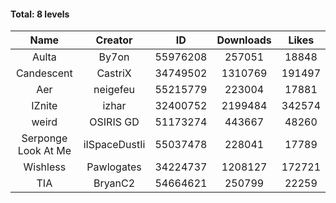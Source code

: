 #### Total: 8 levels

| Name | Creator | ID | Downloads | Likes |
|:---:|:---:|:---:|:---:|:---:|
| Aulta | By7on | 55976208 | 257051 | 18848
| Candescent | CastriX | 34749502 | 1310769 | 191497
| Aer | neigefeu | 55215779 | 223004 | 17881
| IZnite | izhar | 32400752 | 2199484 | 342574
| weird | OSIRIS GD | 51173274 | 443667 | 48260
| Serponge Look At Me | iISpaceDustIi | 55037478 | 228041 | 17789
| Wishless | Pawlogates | 34224737 | 1208127 | 172721
|  TIA | BryanC2 | 54664621 | 250799 | 22259
